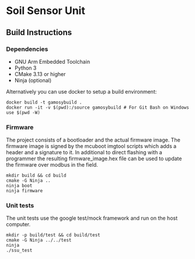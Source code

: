 Soil Sensor Unit
================

Build Instructions
------------------

### Dependencies

* GNU Arm Embedded Toolchain
* Python 3
* CMake 3.13 or higher
* Ninja (optional)

Alternatively you can use docker to setup a build environment:

    docker build -t gamosybuild .
    docker run -it -v $(pwd):/source gamosybuild # For Git Bash on Windows use $(pwd -W)

### Firmware

The project consists of a bootloader and the actual firmware image.
The firmware image is signed by the mcuboot imgtool scripts which adds a header
and a signature to it. In additional to direct flashing with a programmer the
resulting firmware_image.hex file can be used to update the firmware over
modbus in the field.

    mkdir build && cd build
    cmake -G Ninja ..
    ninja boot
    ninja firmware

### Unit tests

The unit tests use the google test/mock framework and run on the host computer.

    mkdir -p build/test && cd build/test
    cmake -G Ninja ../../test
    ninja
    ./ssu_test
